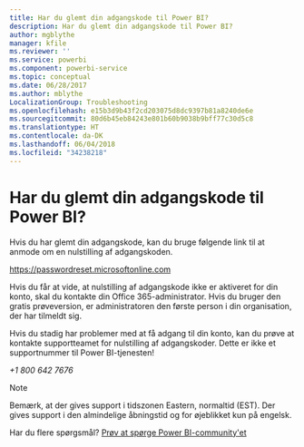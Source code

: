 ```yaml
---
title: Har du glemt din adgangskode til Power BI?
description: Har du glemt din adgangskode til Power BI?
author: mgblythe
manager: kfile
ms.reviewer: ''
ms.service: powerbi
ms.component: powerbi-service
ms.topic: conceptual
ms.date: 06/28/2017
ms.author: mblythe
LocalizationGroup: Troubleshooting
ms.openlocfilehash: e15b3d9b43f2cd203075d8dc9397b81a8240de6e
ms.sourcegitcommit: 80d6b45eb84243e801b60b9038b9bff77c30d5c8
ms.translationtype: HT
ms.contentlocale: da-DK
ms.lasthandoff: 06/04/2018
ms.locfileid: "34238218"
---
```

# <a name="forgot-your-password-for-power-bi"></a>Har du glemt din adgangskode til Power BI?
Hvis du har glemt din adgangskode, kan du bruge følgende link til at anmode om en nulstilling af adgangskoden.

<https://passwordreset.microsoftonline.com>

Hvis du får at vide, at nulstilling af adgangskode ikke er aktiveret for din konto, skal du kontakte din Office 365-administrator. Hvis du bruger den gratis prøveversion, er administratoren den første person i din organisation, der har tilmeldt sig.

Hvis du stadig har problemer med at få adgang til din konto, kan du prøve at kontakte supportteamet for nulstilling af adgangskoder. Dette er ikke et supportnummer til Power BI-tjenesten!

*+1 800 642 7676*

> [!NOTE]
> Bemærk, at der gives support i tidszonen Eastern, normaltid (EST). Der gives support i den almindelige åbningstid og for øjeblikket kun på engelsk.
> 
> 

Har du flere spørgsmål? [Prøv at spørge Power BI-community'et](http://community.powerbi.com/)

